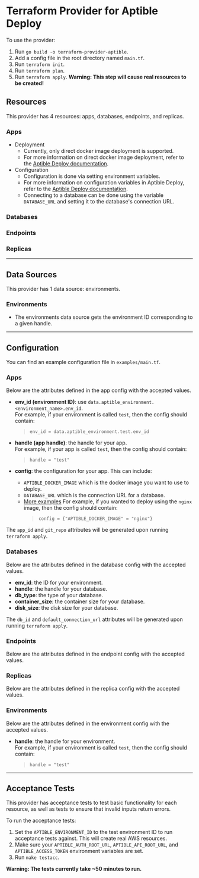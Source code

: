 # Terraform Provider for Aptible Deploy

To use the provider:

1. Run `go build -o terraform-provider-aptible`.
2. Add a config file in the root directory named `main.tf`.
3. Run `terraform init`.
4. Run `terraform plan`.
5. Run `terraform apply`. **Warning: This step will cause real resources to be created!**

## Resources

This provider has 4 resources: apps, databases, endpoints, and replicas.

### Apps

- Deployment
  - Currently, only direct docker image deployment is supported.
  - For more information on direct docker image deployment, refer to the [Aptible Deploy documentation](https://www.aptible.com/documentation/deploy/reference/apps/image/direct-docker-image-deploy.html).
- Configuration
  - Configuration is done via setting environment variables.
  - For more information on configuration variables in Aptible Deploy, refer to the [Aptible Deploy documentation](https://www.aptible.com/documentation/deploy/reference/apps/configuration.html#configuration).
  - Connecting to a database can be done using the variable `DATABASE_URL` and setting it to the database's connection URL.

### Databases

### Endpoints

### Replicas

---

## Data Sources

This provider has 1 data source: environments.

### Environments

- The environments data source gets the environment ID corresponding to a given handle.

---

## Configuration

You can find an example configuration file in `examples/main.tf`.

### Apps

Below are the attributes defined in the app config with the accepted values.

- **env_id (environment ID)**: use `data.aptible_environment.<environment_name>.env_id`.  
   For example, if your environment is called `test`, then the config should contain:

  > `env_id = data.aptible_environment.test.env_id`

- **handle (app handle)**: the handle for your app.  
   For example, if your app is called `test`, then the config should contain:

  > `handle = "test"`

- **config**: the configuration for your app. This can include:
  - `APTIBLE_DOCKER_IMAGE` which is the docker image you want to use to deploy.
  - `DATABASE_URL` which is the connection URL for a database.
  - [More examples](https://www.aptible.com/documentation/deploy/reference/apps/configuration.html#configuration)
    For example, if you wanted to deploy using the `nginx` image, then the config should contain:
    > `config = {"APTIBLE_DOCKER_IMAGE" = "nginx"}`

The `app_id` and `git_repo` attributes will be generated upon running `terraform apply`.

### Databases

Below are the attributes defined in the database config with the accepted values.

- **env_id**: the ID for your environment.
- **handle**: the handle for your database.
- **db_type**: the type of your database.
- **container_size**: the container size for your database.
- **disk_size**: the disk size for your database.

The `db_id` and `default_connection_url` attributes will be generated upon running `terraform apply`.

### Endpoints

Below are the attributes defined in the endpoint config with the accepted values.

### Replicas

Below are the attributes defined in the replica config with the accepted values.

### Environments

Below are the attributes defined in the environment config with the accepted values.

- **handle**: the handle for your environment.  
   For example, if your environment is called `test`, then the config should contain:
  > `handle = "test"`

---

## Acceptance Tests

This provider has acceptance tests to test basic functionality for each resource, as well as tests to ensure that invalid inputs return errors.

To run the acceptance tests:

1. Set the `APTIBLE_ENVIRONMENT_ID` to the test environment ID to run acceptance tests against. This will create real AWS resources.
2. Make sure your `APTIBLE_AUTH_ROOT_URL`, `APTIBLE_API_ROOT_URL`,
   and `APTIBLE_ACCESS_TOKEN` environment variables are set.
3. Run `make testacc`.

**Warning: The tests currently take ~50 minutes to run.**
